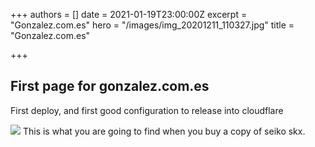 +++
authors = []
date = 2021-01-19T23:00:00Z
excerpt = "Gonzalez.com.es"
hero = "/images/img_20201211_110327.jpg"
title = "Gonzalez.com.es"

+++
## First page for gonzalez.com.es

First deploy, and first good configuration to release into cloudflare

![](/images/img_20201211_110327.jpg) This is what you are going to find when you buy a copy of seiko skx.